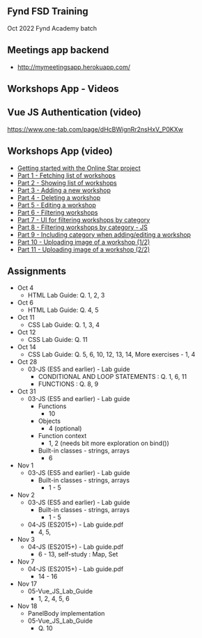 ## Fynd FSD Training
Oct 2022 Fynd Academy batch

## Meetings app backend
- http://mymeetingsapp.herokuapp.com/

## Workshops App - Videos
## Vue JS Authentication (video)
https://www.one-tab.com/page/dHcBWignRr2nsHxV_P0KXw

## Workshops App (video)
- [Getting started with the Online Star project](https://corporate-trainings.s3.amazonaws.com/cts/getting-started-with-the-online-star-project.mp4)
- [Part 1 - Fetching list of workshops](https://corporate-trainings.s3.amazonaws.com/cts/workshops-app-part-1.mp4)
- [Part 2 - Showing list of workshops](https://corporate-trainings.s3.amazonaws.com/cts/workshops-app-part-2.mp4)
- [Part 3 - Adding a new workshop](https://corporate-trainings.s3.amazonaws.com/cts/workshops-app-part-3.mp4)
- [Part 4 - Deleting a workshop](https://corporate-trainings.s3.amazonaws.com/cts/workshops-app-part-4.mp4)
- [Part 5 - Editing a workshop](https://corporate-trainings.s3.amazonaws.com/cts/workshops-app-part-5.mp4)
- [Part 6 - Filtering workshops](https://corporate-trainings.s3.amazonaws.com/cts/workshops-app-part-6.mp4)
- [Part 7 - UI for filtering workshops by category](https://corporate-trainings.s3.amazonaws.com/cts/workshops-app-part-7.mp4)
- [Part 8 - Filtering workshops by category - JS](https://corporate-trainings.s3.amazonaws.com/cts/workshops-app-part-8.mp4)
- [Part 9 - Including category when adding/editing a workshop](https://corporate-trainings.s3.amazonaws.com/cts/workshops-app-part-9.mp4)
- [Part 10 - Uploading image of a workshop (1/2)](https://corporate-trainings.s3.amazonaws.com/cts/workshops-app-part-10.mp4)
- [Part 11 - Uploading image of a workshop (2/2)](https://corporate-trainings.s3.amazonaws.com/cts/workshops-app-part-11.mp4)

## Assignments
- Oct 4
    - HTML Lab Guide: Q. 1, 2, 3
- Oct 6
    - HTML Lab Guide: Q. 4, 5
- Oct 11
    - CSS Lab Guide: Q. 1, 3, 4
- Oct 12
    - CSS Lab Guide: Q. 11
- Oct 14
    - CSS Lab Guide: Q. 5, 6, 10, 12, 13, 14, More exercises - 1, 4
- Oct 28
    - 03-JS (ES5 and earlier) - Lab guide
        - CONDITIONAL AND LOOP STATEMENTS : Q. 1, 6, 11
        - FUNCTIONS : Q. 8, 9
- Oct 31
    - 03-JS (ES5 and earlier) - Lab guide
        - Functions
            - 10
        - Objects
            - 4 (optional)
        - Function context
            - 1, 2 (needs bit more exploration on bind())
        - Built-in classes - strings, arrays
            - 6
- Nov 1
    - 03-JS (ES5 and earlier) - Lab guide
        - Built-in classes - strings, arrays
            - 1 - 5
- Nov 2
    - 03-JS (ES5 and earlier) - Lab guide
        - Built-in classes - strings, arrays
            - 1 - 5
    - 04-JS (ES2015+) - Lab guide.pdf
        - 4, 5, 
- Nov 3
    - 04-JS (ES2015+) - Lab guide.pdf
        - 6 - 13, self-study : Map, Set  
- Nov 7
    - 04-JS (ES2015+) - Lab guide.pdf
        - 14 - 16
- Nov 17
    - 05-Vue_JS_Lab_Guide
        - 1, 2, 4, 5, 6
- Nov 18
    - PanelBody implementation
    - 05-Vue_JS_Lab_Guide
        - Q. 10
